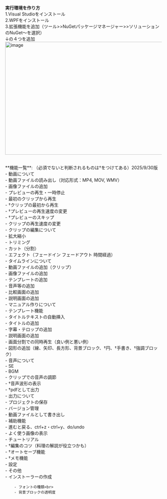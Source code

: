 **実行環境を作り方**<br>
1.Visual Studioをインストール<br>
2.WPFをインストール<br>
3.拡張機能を追加（ツール>>NuGetパッケージマネージャー>>ソリューションのNuGet～を選択）<br>
↓の４つを追加<br>
<img width="1217" height="363" alt="image" src="https://github.com/user-attachments/assets/ccdb0027-d28b-4ed8-b6d4-2f22cbbab237" /><br>

<br>
**機能一覧**: （必須でないと判断されるものは†をつけてある）2025/9/30版<br>
	- 動画について<br>
		- 動画ファイルの読み出し（対応形式：MP4, MOV, WMV）<br>
		- 画像ファイルの追加<br>
		- プレビューの再生・一時停止<br>
		- 最初のクリップから再生<br>
		- †クリップの最初から再生<br>
		- †プレビューの再生速度の変更<br>
		- †プレビューのスキップ<br>
		- クリップの再生速度の変更<br>
	- クリップの編集について<br>
		- 拡大縮小<br>
		- トリミング<br>
		- カット（分割）<br>
		- エフェクト（フェードイン フェードアウト 時間経過）<br>
	- タイムラインについて<br>
		- 動画ファイルの追加（クリップ）<br>
		- 画像ファイルの追加<br>
		- テンプレートの追加<br>
		- 音声等の追加<br>
		- 比較画面の追加<br>
		- 説明画面の追加<br>
	- マニュアル作りについて<br>
		- テンプレート機能<br>
			- タイトルテキストの自動挿入<br>
		- タイトルの追加<br>
		- 字幕・テロップの追加<br>
		- 説明画面の追加<br>
		- 画面分割での同時再生（良い例と悪い例）<br>
		- 図形の追加（線、矢印、長方形、背景ブロック、†円、†手書き、†強調ブロック）<br>
	- 音声について<br>
		- SE<br>
		- BGM<br>
		- クリップでの音声の調節<br>
		- †音声波形の表示<br>
		- †pdfとして出力<br>
	- 出力について<br>
		- プロジェクトの保存<br>
		- バージョン管理<br>
		- 動画ファイルとして書き出し<br>
	- 補助機能<br>
		- 進むと戻る、ctrl+z・ctrl+y、do/undo<br>
		- よく使う画像の表示<br>
		- チュートリアル<br>
		- †編集のコツ（料理の解説が役立つかも）<br>
		- †オートセーブ機能<br>
		- †メモ機能<br>
	- 設定<br>
	- その他<br>
		- インストーラーの作成<br>
	
		- フォントの種類<br>
		- 背景ブロックの透明度
